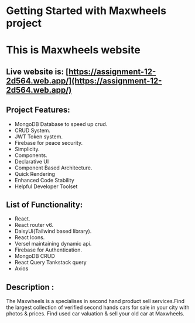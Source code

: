 # Getting Started with Maxwheels project

# This is Maxwheels website
## Live website is: [https://assignment-12-2d564.web.app/](https://assignment-12-2d564.web.app/)
## Project Features:
- MongoDB Database to speed up crud.
- CRUD System.
- JWT Token system.
- Firebase for peace security.
- Simplicity.
- Components.
-  Declarative UI
- Component Based Architecture.
- Quick Rendering
- Enhanced Code Stability
- Helpful Developer Toolset
## List of Functionality:
- React.
- React router v6.
- DaisyUi(Tailwind based library).
- React Icons.
- Versel maintaining dynamic api.
- Firebase for Authentication.
- MongoDB CRUD
- React Query Tankstack query
- Axios

## Description :
The Maxwheels is a specialises in second hand product sell services.Find the largest collection of verified second hands cars for sale in your city with photos & prices. Find used car valuation & sell your old car at Maxwheels.
